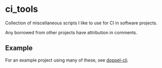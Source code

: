 # ci_tools

Collection of miscellaneous scripts I like to use for CI in software projects.

Any borrowed from other projects have attribution in comments.

## Example

For an example project using many of these, see [doppel-cli](https://github.com/jameslamb/doppel-cli).
